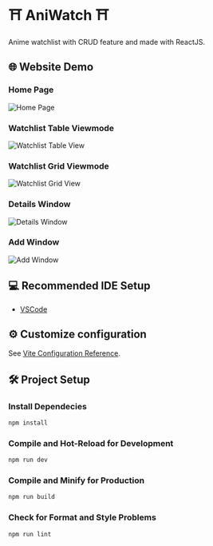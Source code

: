 # ⛩️ AniWatch ⛩️
Anime watchlist with CRUD feature and made with ReactJS.

## 🌐 Website Demo
### Home Page
![Home Page](https://i.imgur.com/UrugRMP.png)

### Watchlist Table Viewmode
![Watchlist Table View](https://i.imgur.com/DUOUCaD.png)

### Watchlist Grid Viewmode
![Watchlist Grid View](https://i.imgur.com/NPzDuRo.png)

### Details Window
![Details Window](https://i.imgur.com/urggTBs.png)

### Add Window
![Add Window](https://i.imgur.com/LzzyPdb.png)


## 💻 Recommended IDE Setup

- [VSCode](https://code.visualstudio.com/)


## ⚙️ Customize configuration

See [Vite Configuration Reference](https://vitejs.dev/config/).


## 🛠️ Project Setup

### Install Dependecies
```sh
npm install
```

### Compile and Hot-Reload for Development

```sh
npm run dev
```

### Compile and Minify for Production

```sh
npm run build
```

### Check for Format and Style Problems

```sh
npm run lint
```
